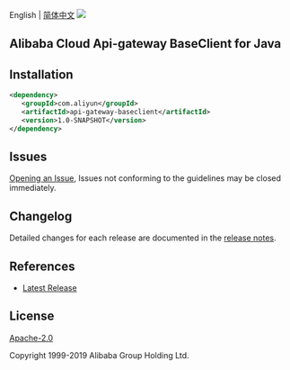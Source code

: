 English | [简体中文](README-CN.md)
![](https://aliyunsdk-pages.alicdn.com/icons/AlibabaCloud.svg)

## Alibaba Cloud Api-gateway BaseClient for Java

## Installation

```xml
<dependency>
   <groupId>com.aliyun</groupId>
   <artifactId>api-gateway-baseclient</artifactId>
   <version>1.0-SNAPSHOT</version>
</dependency>
```

## Issues
[Opening an Issue](https://github.com/aliyun/alibabacloud-apigateway-core-sdk/issues/new), Issues not conforming to the guidelines may be closed immediately.

## Changelog
Detailed changes for each release are documented in the [release notes](./ChangeLog.txt).

## References
* [Latest Release](https://github.com/aliyun/alibabacloud-apigateway-core-sdk/java)

## License
[Apache-2.0](http://www.apache.org/licenses/LICENSE-2.0)

Copyright 1999-2019 Alibaba Group Holding Ltd.